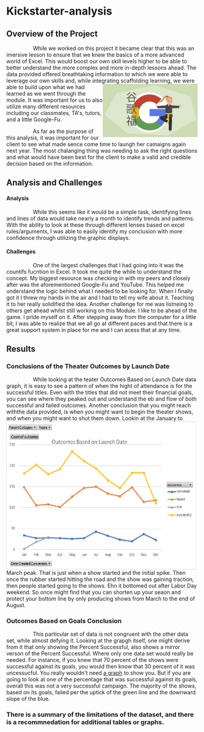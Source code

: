 # Kickstarter-analysis
## Overview of the Project
&emsp;&emsp;&emsp;&emsp;&emsp;While we worked on this project it became clear that this was an imersive lesson to ensure that we knew the basics of a more advanced world of Excel. This would boost our own skill levels higher to be able to better understand the more complex and more in-depth lessons ahead. The data provided offered breathtaking information to which we were able to leverage our own skills and, while integrating scaffolding learning, <img src="https://github.com/ChristianShada/Kickstarter-analysis/blob/main/Google-Fu5.jpg" align="right" width="250"> we were able to build upon what we had learned as we went through the module. It was important for us to also utilize many different resources including our classmates, TA's, tutors, and a little Google-Fu.</p> 
&emsp;&emsp;&emsp;&emsp;&emsp;As far as the purpose of this analysis, it was important for our client to see what made sence come time to laungh her camaigns again next year. The most chalanging thing was needing to ask the right questions and what would have been best for the client to make a valid and credible decision based on the information.
## Analysis and Challenges
#### Analysis
&emsp;&emsp;&emsp;&emsp;&emsp;While this seems like it would be a simple task, identifying lines and lines of data would take nearly a month to identify trends and patterns. With the ability to look at these through different lenses based on excel rules/arguments, I was able to easily identify my conclusion with more confidence through utilizing the graphic displays. 
#### Challenges
&emsp;&emsp;&emsp;&emsp;&emsp;One of the largest challenges that I had going into it was the countifs fucntion in Excel. It took me quite the while to understand the concept. My biggest resource was checking in with my peers and closely after was the aforementioned Google-Fu and YouTube. This helped me understand the logic behind what I needed to be looking for. When I finally got it I threw my hands in the air and I had to tell my wife about it. Teaching it to her really solidified the idea. Another challenge for me was listneing to others get ahead whilst still working on this Module. I like to be ahead of the game. I pride myself on it. After stepping away from the computer for a little bit, I was able to realize that we all go at different paces and that there is a great support system in place for me and I can acess that at any time.
## Results
### Conclusions of the Theater Outcomes by Launch Date
&emsp;&emsp;&emsp;&emsp;&emsp;While looking at the teater Outcomes Based on Launch Date data graph, it is easy to see a pattern of when the hight of attendance is for the successful titles. Even with the titles that did not meet their financial goals, you can see where they peaked out and understand the eb and flow of both successful and failed outcomes. Another conclusion that you might reach withthe data provided, is when you might want to begin the theater shows, and when you might want to shut them down. <img src="https://github.com/ChristianShada/Kickstarter-analysis/blob/main/Outcomes%20Based%20on%20Launch%20Date.png" align="left" width="500"> Lookin at the January to March peak. That is just when a show started and the initial spike. Then once the rubber started hitting the road and the show was gaining traction, then people started going to the shows. Ehn it bottomed out after Labor Day weekend. So once might find that you can shorten up your seaon and protect your bottom line by only producing shows from March to the end of August.
### Outcomes Based on Goals Conclusion
&emsp;&emsp;&emsp;&emsp;&emsp;This particular set of data is not congruent with the other data set, while almost defying it. Looking at the grapgh itself, one might derive from it that only showing the Percent Successful, also shows a mirror verson of the Percent Successful. Where only one data set would really be needed. For instance, if you knew that 70 percent of the shows were successful against its goals, you would then know that 30 percent of it was uncessucful. You really wouldn't need [a graph](https://github.com/ChristianShada/Kickstarter-analysis/blob/main/Outcomes_vs_Goals.png) to show you. But if you are going to look at one of the percentage that was successful against its goals, overall this was not a very successful campaign. The majority of the shows, based on its goals, failed per the uptick of the green line and the downward slope of the blue. 
### There is a summary of the limitations of the dataset, and there is a recommnedation for additional tables or graphs.
